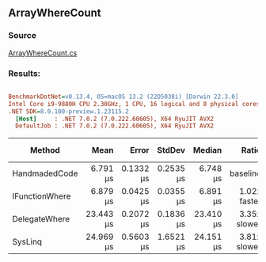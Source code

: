 ﻿## ArrayWhereCount

### Source
[ArrayWhereCount.cs](../../src/OptiLinq.Benchmark/ArrayWhereCount.cs)

### Results:
``` ini

BenchmarkDotNet=v0.13.4, OS=macOS 13.2 (22D5038i) [Darwin 22.3.0]
Intel Core i9-9880H CPU 2.30GHz, 1 CPU, 16 logical and 8 physical cores
.NET SDK=8.0.100-preview.1.23115.2
  [Host]     : .NET 7.0.2 (7.0.222.60605), X64 RyuJIT AVX2
  DefaultJob : .NET 7.0.2 (7.0.222.60605), X64 RyuJIT AVX2


```
|         Method |      Mean |     Error |    StdDev |    Median |        Ratio | RatioSD | Allocated | Alloc Ratio |
|--------------- |----------:|----------:|----------:|----------:|-------------:|--------:|----------:|------------:|
|  HandmadedCode |  6.791 μs | 0.1332 μs | 0.2535 μs |  6.748 μs |     baseline |         |         - |          NA |
| IFunctionWhere |  6.879 μs | 0.0425 μs | 0.0355 μs |  6.891 μs | 1.02x faster |   0.04x |         - |          NA |
|  DelegateWhere | 23.443 μs | 0.2072 μs | 0.1836 μs | 23.410 μs | 3.35x slower |   0.13x |         - |          NA |
|        SysLinq | 24.969 μs | 0.5603 μs | 1.6521 μs | 24.151 μs | 3.81x slower |   0.30x |      48 B |          NA |
